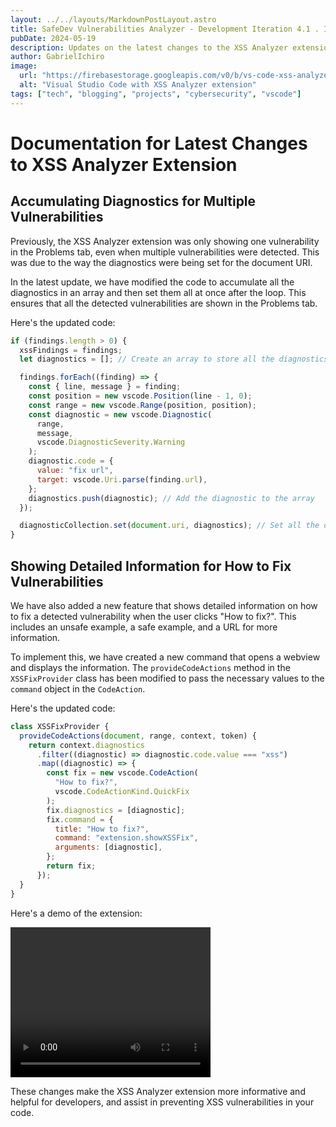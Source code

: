 ```yaml
---
layout: ../../layouts/MarkdownPostLayout.astro
title: SafeDev Vulnerabilities Analyzer - Development Iteration 4.1 . Improved Bug fixes
pubDate: 2024-05-19
description: Updates on the latest changes to the XSS Analyzer extension, including more informative warning messages for potential Cross-Site Scripting vulnerabilities.
author: GabrielIchiro
image:
  url: "https://firebasestorage.googleapis.com/v0/b/vs-code-xss-analyzer.appspot.com/o/documentation%2Fimages%2FWhatsApp%20Image%202024-05-20%20at%2000.56.29.jpeg?alt=media&token=5f367851-0ea7-433a-b81c-6963183bf1e2"
  alt: "Visual Studio Code with XSS Analyzer extension"
tags: ["tech", "blogging", "projects", "cybersecurity", "vscode"]
---
```


# Documentation for Latest Changes to XSS Analyzer Extension

## Accumulating Diagnostics for Multiple Vulnerabilities

Previously, the XSS Analyzer extension was only showing one vulnerability in the Problems tab, even when multiple vulnerabilities were detected. This was due to the way the diagnostics were being set for the document URI.

In the latest update, we have modified the code to accumulate all the diagnostics in an array and then set them all at once after the loop. This ensures that all the detected vulnerabilities are shown in the Problems tab.

Here's the updated code:

```javascript
if (findings.length > 0) {
  xssFindings = findings;
  let diagnostics = []; // Create an array to store all the diagnostics

  findings.forEach((finding) => {
    const { line, message } = finding;
    const position = new vscode.Position(line - 1, 0);
    const range = new vscode.Range(position, position);
    const diagnostic = new vscode.Diagnostic(
      range,
      message,
      vscode.DiagnosticSeverity.Warning
    );
    diagnostic.code = {
      value: "fix url",
      target: vscode.Uri.parse(finding.url),
    };
    diagnostics.push(diagnostic); // Add the diagnostic to the array
  });

  diagnosticCollection.set(document.uri, diagnostics); // Set all the diagnostics at once
}
```

## Showing Detailed Information for How to Fix Vulnerabilities

We have also added a new feature that shows detailed information on how to fix a detected vulnerability when the user clicks "How to fix?". This includes an unsafe example, a safe example, and a URL for more information.

To implement this, we have created a new command that opens a webview and displays the information. The `provideCodeActions` method in the `XSSFixProvider` class has been modified to pass the necessary values to the `command` object in the `CodeAction`.

Here's the updated code:

```javascript
class XSSFixProvider {
  provideCodeActions(document, range, context, token) {
    return context.diagnostics
      .filter((diagnostic) => diagnostic.code.value === "xss")
      .map((diagnostic) => {
        const fix = new vscode.CodeAction(
          "How to fix?",
          vscode.CodeActionKind.QuickFix
        );
        fix.diagnostics = [diagnostic];
        fix.command = {
          title: "How to fix?",
          command: "extension.showXSSFix",
          arguments: [diagnostic],
        };
        return fix;
      });
  }
}
```

Here's a demo of the extension:

<video width="320" height="240" controls>
  <source src="/video/Screen Recording-compressed.mov" type="video/mp4">
  Your browser does not support the video tag.
</video>

These changes make the XSS Analyzer extension more informative and helpful for developers, and assist in preventing XSS vulnerabilities in your code.
